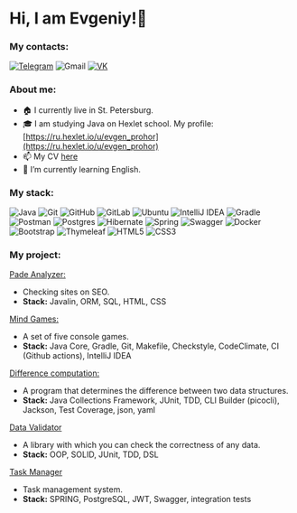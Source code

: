 # Hi, I am Evgeniy!👋

<h3>My contacts:</h3>

[![Telegram](https://img.shields.io/badge/Telegram:@Evgeniy1503-2CA5E0?style=for-the-badge&logo=telegram&logoColor=white)](https://t.me/Evgeniy1503)
![Gmail](https://img.shields.io/badge/Gmail:evgeniy15031991@mail.ru-D14836?style=for-the-badge&logo=gmail&logoColor=white)
[![VK](https://img.shields.io/badge/vkontakte:prohorov1991-%23809CC9.svg?style=for-the-badge&logo=vk&logoColor=white)](https://vk.com/prohorov1991)

<h3>About me:</h3>

- 🏠 I currently live in St. Petersburg.
- 🎓 I am studying Java on Hexlet school. My profile: [https://ru.hexlet.io/u/evgen_prohor](https://ru.hexlet.io/u/evgen_prohor)
- 📫 My CV [here](https://cv.hexlet.io/resumes/1801)
- 🌱 I’m currently learning English.


<h3>My stack:</h3>

![Java](https://img.shields.io/badge/java-%23ED8B00.svg?style=for-the-badge&logo=java&logoColor=white)
![Git](https://img.shields.io/badge/git-%23F05033.svg?style=for-the-badge&logo=git&logoColor=white)
![GitHub](https://img.shields.io/badge/github-%23121011.svg?style=for-the-badge&logo=github&logoColor=white)
![GitLab](https://img.shields.io/badge/gitlab-%23181717.svg?style=for-the-badge&logo=gitlab&logoColor=white)
![Ubuntu](https://img.shields.io/badge/Ubuntu-E95420?style=for-the-badge&logo=ubuntu&logoColor=white)
![IntelliJ IDEA](https://img.shields.io/badge/IntelliJIDEA-000000.svg?style=for-the-badge&logo=intellij-idea&logoColor=white)
![Gradle](https://img.shields.io/badge/Gradle-02303A.svg?style=for-the-badge&logo=Gradle&logoColor=white)
![Postman](https://img.shields.io/badge/Postman-FF6C37?style=for-the-badge&logo=postman&logoColor=white)
![Postgres](https://img.shields.io/badge/postgres-%23316192.svg?style=for-the-badge&logo=postgresql&logoColor=white)
![Hibernate](https://img.shields.io/badge/hibernate-%238D6748?style=for-the-badge&logo=hibernate&logoColor=white)
![Spring](https://img.shields.io/badge/spring-%236DB33F.svg?style=for-the-badge&logo=spring&logoColor=white)
![Swagger](https://img.shields.io/badge/-Swagger-%23Clojure?style=for-the-badge&logo=swagger&logoColor=white)
![Docker](https://img.shields.io/badge/docker-%230db7ed.svg?style=for-the-badge&logo=docker&logoColor=white)
![Bootstrap](https://img.shields.io/badge/bootstrap-%23563D7C.svg?style=for-the-badge&logo=bootstrap&logoColor=white)
![Thymeleaf](https://img.shields.io/badge/Thymeleaf-%23005C0F.svg?style=for-the-badge&logo=Thymeleaf&logoColor=white)
![HTML5](https://img.shields.io/badge/html5-%23E34F26.svg?style=for-the-badge&logo=html5&logoColor=white)
![CSS3](https://img.shields.io/badge/css3-%231572B6.svg?style=for-the-badge&logo=css3&logoColor=white)

<h3>My project:</h3>

[Pade Analyzer:](https://github.com/evgeniy1503/java-project-72)
- Checking sites on SEO. 
- <b>Stack:</b> Javalin, ORM, SQL, HTML, CSS

[Mind Games:](https://github.com/evgeniy1503/java-project-lvl1)
- A set of five console games. 
- <b>Stack:</b> Java Core, Gradle, Git, Makefile, Checkstyle, CodeClimate, CI (Github actions), IntelliJ IDEA

[Difference computation:](https://github.com/evgeniy1503/java-project-2)
- A program that determines the difference between two data structures. 
- <b>Stack:</b> Java Collections Framework, JUnit, TDD, CLI Builder (picocli), Jackson, Test Coverage, json, yaml

[Data Validator](https://github.com/evgeniy1503/java-project-78)
- A library with which you can check the correctness of any data. 
- <b>Stack:</b> OOP, SOLID, JUnit, TDD, DSL

[Task Manager](https://github.com/evgeniy1503/java-project-73)
- Task management system.
- <b>Stack:</b> SPRING, PostgreSQL, JWT, Swagger, integration tests

